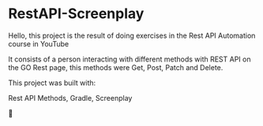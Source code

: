 # RestAPI-Screenplay

Hello, this project is the result of doing exercises in the Rest API Automation course in YouTube

It consists of a person interacting with different methods with REST API on the GO Rest page, this methods were Get, Post, Patch and Delete.

This project was built with:

Rest API Methods, Gradle, Screenplay

🦄
